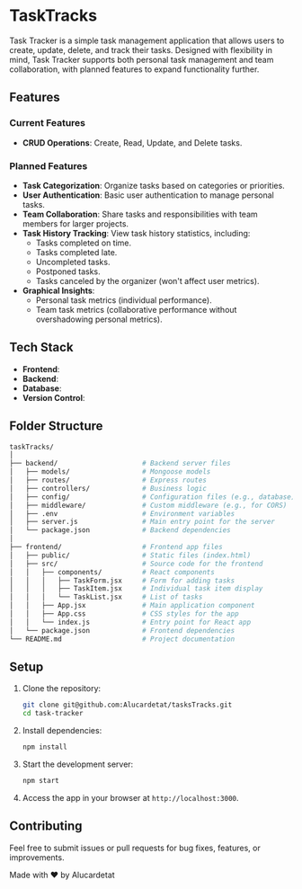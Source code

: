 
# TaskTracks

Task Tracker is a simple task management application that allows users to create, update, delete, and track their tasks. Designed with flexibility in mind, Task Tracker supports both personal task management and team collaboration, with planned features to expand functionality further.

## Features

### Current Features
- **CRUD Operations**: Create, Read, Update, and Delete tasks.


### Planned Features
- **Task Categorization**: Organize tasks based on categories or priorities.
- **User Authentication**: Basic user authentication to manage personal tasks.
- **Team Collaboration**: Share tasks and responsibilities with team members for larger projects.
- **Task History Tracking**: View task history statistics, including:
  - Tasks completed on time.
  - Tasks completed late.
  - Uncompleted tasks.
  - Postponed tasks.
  - Tasks canceled by the organizer (won't affect user metrics).
- **Graphical Insights**:
  - Personal task metrics (individual performance).
  - Team task metrics (collaborative performance without overshadowing personal metrics).

## Tech Stack
- **Frontend**: <!-- React -->
- **Backend**: <!-- Node.js (with future expansion to include additional frameworks and databases as needed) -->
- **Database**: <!-- MongoDB -->
- **Version Control**: <!-- Git and GitHub -->


## Folder Structure

```bash
taskTracks/
│
├── backend/                     # Backend server files
│   ├── models/                  # Mongoose models
│   ├── routes/                  # Express routes
│   ├── controllers/             # Business logic
│   ├── config/                  # Configuration files (e.g., database)
│   ├── middleware/              # Custom middleware (e.g., for CORS)
│   ├── .env                     # Environment variables
│   ├── server.js                # Main entry point for the server
│   └── package.json             # Backend dependencies
│
├── frontend/                    # Frontend app files
│   ├── public/                  # Static files (index.html)
│   ├── src/                     # Source code for the frontend
│   │   ├── components/          # React components
│   │   │   ├── TaskForm.jsx     # Form for adding tasks
│   │   │   ├── TaskItem.jsx     # Individual task item display
│   │   │   └── TaskList.jsx     # List of tasks
│   │   ├── App.jsx              # Main application component
│   │   ├── App.css              # CSS styles for the app
│   │   └── index.js             # Entry point for React app
│   └── package.json             # Frontend dependencies
└── README.md                    # Project documentation

```

## Setup

1. Clone the repository:
   ```bash
   git clone git@github.com:Alucardetat/tasksTracks.git
   cd task-tracker
   ```

2. Install dependencies:
   ```bash
   npm install
   ```

3. Start the development server:
   ```bash
   npm start
   ```

4. Access the app in your browser at `http://localhost:3000`.

## Contributing
Feel free to submit issues or pull requests for bug fixes, features, or improvements.


Made with ❤️ by Alucardetat
